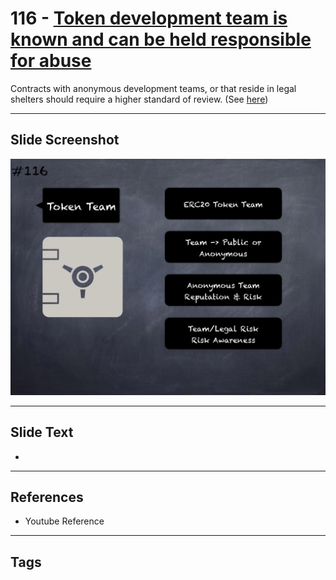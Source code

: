 # 116 - [Token development team is known and can be held responsible for abuse](Token%20development%20team%20is%20known%20and%20can%20be%20held%20responsible%20for%20abuse.md)
Contracts with anonymous development teams, or that reside in legal shelters should require a higher standard of review. (See [here](https://github.com/crytic/building-secure-contracts/blob/master/development-guidelines/token_integration.md#owner-privileges))
___
## Slide Screenshot
![0116.png](../../images/5.Pitfalls%20and%20Best%20Practices%20201/116.png)
___
## Slide Text
- 
___
## References
- Youtube Reference
___
## Tags